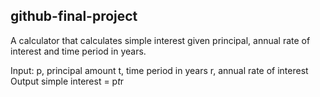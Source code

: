## github-final-project

A calculator that calculates simple interest given principal, 
annual rate of interest and time period in years.

Input:
   p, principal amount
   t, time period in years
   r, annual rate of interest
Output
   simple interest = p*t*r
